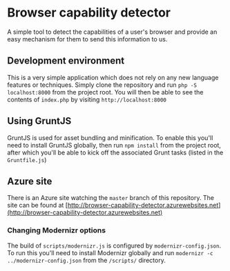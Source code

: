 # Browser capability detector

A simple tool to detect the capabilities of a user's browser and provide an easy mechanism for them to send this information to us.

## Development environment

This is a very simple application which does not rely on any new language features or techniques. Simply clone the repository and run `php -S localhost:8000` from the project root. You will then be able to see the contents of `index.php` by visiting `http://localhost:8000`

## Using GruntJS

GruntJS is used for asset bundling and minification. To enable this you'll need to install GruntJS globally, then run `npm install` from the project root, after which you'll be able to kick off the associated Grunt tasks (listed in the `Gruntfile.js`)

## Azure site 

There is an Azure site watching the `master` branch of this repository. The site can be found at [http://browser-capability-detector.azurewebsites.net](http://browser-capability-detector.azurewebsites.net)

### Changing Modernizr options

The build of `scripts/modernizr.js` is configured by `modernizr-config.json`. To run this you'll need to install Modernizr globally and run `modernizr -c ../modernizr-config.json` from the `/scripts/` directory.